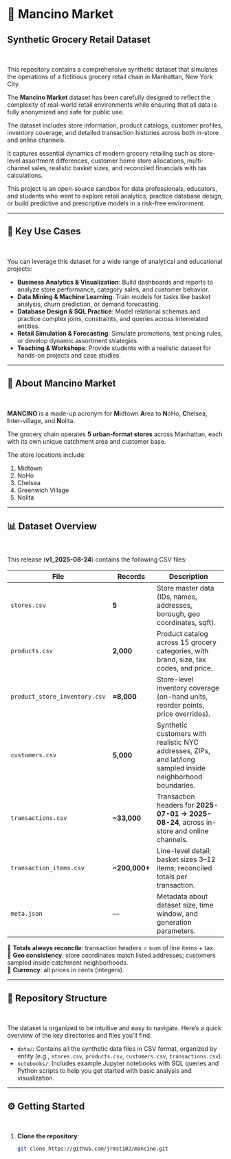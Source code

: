 # 🛒 Mancino Market  
## Synthetic Grocery Retail Dataset  
<br>

This repository contains a comprehensive synthetic dataset that simulates the operations of a fictitious grocery retail chain in Manhattan, New York City.  

The **Mancino Market** dataset has been carefully designed to reflect the complexity of real-world retail environments while ensuring that all data is fully anonymized and safe for public use.  

The dataset includes store information, product catalogs, customer profiles, inventory coverage, and detailed transaction histories across both in-store and online channels.  

It captures essential dynamics of modern grocery retailing such as store-level assortment differences, customer home store allocations, multi-channel sales, realistic basket sizes, and reconciled financials with tax calculations.  

This project is an open-source sandbox for data professionals, educators, and students who want to explore retail analytics, practice database design, or build predictive and prescriptive models in a risk-free environment.  

---

## 🚀 Key Use Cases  
<br>

You can leverage this dataset for a wide range of analytical and educational projects:  

- **Business Analytics & Visualization**: Build dashboards and reports to analyze store performance, category sales, and customer behavior.  
- **Data Mining & Machine Learning**: Train models for tasks like basket analysis, churn prediction, or demand forecasting.  
- **Database Design & SQL Practice**: Model relational schemas and practice complex joins, constraints, and queries across interrelated entities.  
- **Retail Simulation & Forecasting**: Simulate promotions, test pricing rules, or develop dynamic assortment strategies.  
- **Teaching & Workshops**: Provide students with a realistic dataset for hands-on projects and case studies.  

---

## 🌆 About Mancino Market  
<br>

**MANCINO** is a made-up acronym for **M**idtown **A**rea to **N**oHo, **C**helsea, **I**nter-village, and **N**olita.  

The grocery chain operates **5 urban-format stores** across Manhattan, each with its own unique catchment area and customer base.  

The store locations include:  

1. Midtown  
2. NoHo  
3. Chelsea  
4. Greenwich Village  
5. Nolita  

---

## 📊 Dataset Overview  
<br>

This release (**v1_2025-08-24**) contains the following CSV files:  

| File | Records | Description |
|------|---------|-------------|
| `stores.csv` | **5** | Store master data (IDs, names, addresses, borough, geo coordinates, sqft). |
| `products.csv` | **2,000** | Product catalog across 15 grocery categories, with brand, size, tax codes, and price. |
| `product_store_inventory.csv` | **≈8,000** | Store-level inventory coverage (on-hand units, reorder points, price overrides). |
| `customers.csv` | **5,000** | Synthetic customers with realistic NYC addresses, ZIPs, and lat/long sampled inside neighborhood boundaries. |
| `transactions.csv` | **~33,000** | Transaction headers for **2025-07-01 → 2025-08-24**, across in-store and online channels. |
| `transaction_items.csv` | **~200,000+** | Line-level detail; basket sizes 3–12 items; reconciled totals per transaction. |
| `meta.json` | — | Metadata about dataset size, time window, and generation parameters. |

🔹 **Totals always reconcile**: transaction headers = sum of line items + tax.  
🔹 **Geo consistency**: store coordinates match listed addresses; customers sampled inside catchment neighborhoods.  
🔹 **Currency**: all prices in cents (integers).  

---

## 📂 Repository Structure  
<br>

The dataset is organized to be intuitive and easy to navigate. Here’s a quick overview of the key directories and files you’ll find:  

- `data/`: Contains all the synthetic data files in CSV format, organized by entity (e.g., `stores.csv`, `products.csv`, `customers.csv`, `transactions.csv`).  
- `notebooks/`: Includes example Jupyter notebooks with SQL queries and Python scripts to help you get started with basic analysis and visualization.  

---

## ⚙️ Getting Started  
<br>

1. **Clone the repository**:  
   ```bash
   git clone https://github.com/jrmst102/mancino.git

